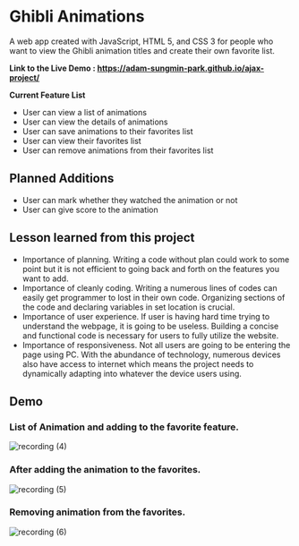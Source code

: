 # Ghibli Animations

A web app created with JavaScript, HTML 5, and CSS 3 for people who want to view the Ghibli animation titles and create their own favorite list.


**Link to the Live Demo : https://adam-sungmin-park.github.io/ajax-project/**

**Current Feature List**

* User can view a list of animations
* User can view the details of animations
* User can save animations to their favorites list
* User can view their favorites list
* User can remove animations from their favorites list

<h2>Planned Additions</h2>

* User can mark whether they watched the animation or not
* User can give score to the animation

<h2>Lesson learned from this project</h2>

* Importance of planning. Writing a code without plan could work to some point but it is not efficient to going back and forth on the features you want to add. 
* Importance of cleanly coding. Writing a numerous lines of codes can easily get programmer to lost in their own code. Organizing sections of the code and declaring variables in set location is crucial.
* Importance of user experience. If user is having hard time trying to understand the webpage, it is going to be useless. Building a concise and functional code is necessary for users to fully utilize the website.
* Importance of responsiveness. Not all users are going to be entering the page using PC. With the abundance of technology, numerous devices also have access to internet which means the project needs to dynamically adapting into whatever the device users using. 

<h2>Demo</h2>

<h3>List of Animation and adding to the favorite feature.</h3>

![recording (4)](https://user-images.githubusercontent.com/57808972/110748898-3c165800-81f5-11eb-9c3b-1844040cf87a.gif)

<h3>After adding the animation to the favorites.</h3>

![recording (5)](https://user-images.githubusercontent.com/57808972/110749153-91526980-81f5-11eb-8c1d-5140295cb288.gif)

<h3>Removing animation from the favorites.</h3>

![recording (6)](https://user-images.githubusercontent.com/57808972/110749328-e2625d80-81f5-11eb-85b3-8c12a2f7e878.gif)






